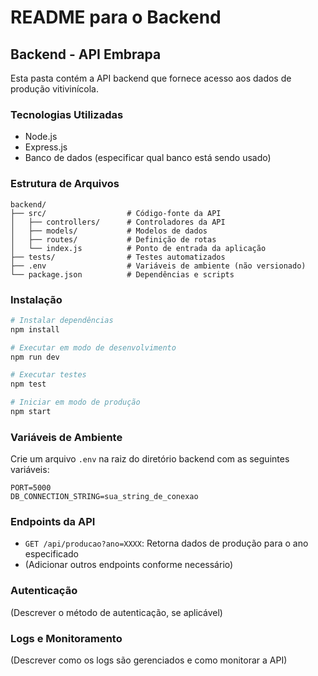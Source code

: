 # README para o Backend

## Backend - API Embrapa

Esta pasta contém a API backend que fornece acesso aos dados de produção vitivinícola.

### Tecnologias Utilizadas

- Node.js
- Express.js
- Banco de dados (especificar qual banco está sendo usado)

### Estrutura de Arquivos

```
backend/
├── src/                  # Código-fonte da API
│   ├── controllers/      # Controladores da API
│   ├── models/           # Modelos de dados
│   ├── routes/           # Definição de rotas
│   └── index.js          # Ponto de entrada da aplicação
├── tests/                # Testes automatizados
├── .env                  # Variáveis de ambiente (não versionado)
└── package.json          # Dependências e scripts
```

### Instalação

```bash
# Instalar dependências
npm install

# Executar em modo de desenvolvimento
npm run dev

# Executar testes
npm test

# Iniciar em modo de produção
npm start
```

### Variáveis de Ambiente

Crie um arquivo `.env` na raiz do diretório backend com as seguintes variáveis:

```
PORT=5000
DB_CONNECTION_STRING=sua_string_de_conexao
```

### Endpoints da API

- `GET /api/producao?ano=XXXX`: Retorna dados de produção para o ano especificado
- (Adicionar outros endpoints conforme necessário)

### Autenticação

(Descrever o método de autenticação, se aplicável)

### Logs e Monitoramento

(Descrever como os logs são gerenciados e como monitorar a API)
